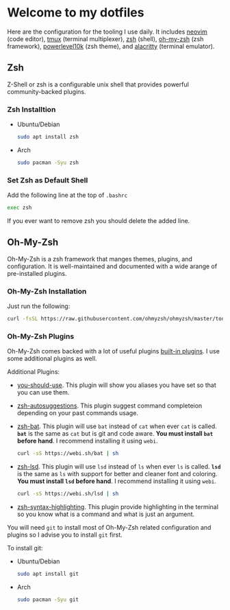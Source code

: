 # Welcome to my dotfiles

Here are the configuration for the tooling I use daily. It includes [neovim](https://neovim.io) (code editor), [tmux](https://github.com/tmux/tmux/wiki) (terminal multiplexer), [zsh](https://www.zsh.org) (shell), [oh-my-zsh](https://ohmyz.sh) (zsh framework), [powerlevel10k](https://github.com/romkatv/powerlevel10k) (zsh theme), and [alacritty](https://alacritty.org) (terminal emulator).

## Zsh

Z-Shell or zsh is a configurable unix shell that provides powerful community-backed plugins.

### Zsh Installtion

- Ubuntu/Debian

  ```bash
  sudo apt install zsh
  ```

- Arch

  ```bash
  sudo pacman -Syu zsh
  ```

### Set Zsh as Default Shell

Add the following line at the top of `.bashrc`

```bash
exec zsh
```

If you ever want to remove zsh you should delete the added line.

## Oh-My-Zsh

Oh-My-Zsh is a zsh framework that manges themes, plugins, and configuration. It is well-maintained and documented with a wide arange of pre-installed plugins.

### Oh-My-Zsh Installation

Just run the following:

```bash
curl -fsSL https://raw.githubusercontent.com/ohmyzsh/ohmyzsh/master/tools/install.sh | sh
```

### Oh-My-Zsh Plugins

Oh-My-Zsh comes backed with a lot of useful plugins [built-in plugins](https://github.com/ohmyzsh/ohmyzsh/tree/master/plugins). I use some additional plugins as well.

Additional Plugins:

- [you-should-use](https://github.com/MichaelAquilina/zsh-you-should-use). This plugin will show you aliases you have set so that you can use them.
- [zsh-autosuggestions](https://github.com/zsh-users/zsh-autosuggestions). This plugin suggest command completeion depending on your past commands usage.
- [zsh-bat](https://github.com/fdellwing/zsh-bat). This plugin will use `bat` instead of `cat` when ever `cat` is called. **`bat`** is the same as `cat` but is git and code aware. **You must install `bat` before hand**. I recommend installing it using `webi`.

  ```bash
  curl -sS https://webi.sh/bat | sh
  ```

- [zsh-lsd](https://github.com/z-shell/zsh-lsd). This plugin will use `lsd` instead of `ls` when ever `ls` is called. **`lsd`** is the same as `ls` with support for better and cleaner font and coloring. **You must install `lsd` before hand**. I recommend installing it using `webi`.

  ```bash
  curl -sS https://webi.sh/lsd | sh
  ```

- [zsh-syntax-highlighting](https://github.com/zsh-users/zsh-syntax-highlighting). This plugin provide highlighting in the terminal so you know what is a command and what is just an argument.

You will need `git` to install most of Oh-My-Zsh related configuration and plugins so I advise you to install `git` first.

To install git:

- Ubuntu/Debian

  ```bash
  sudo apt install git
  ```

- Arch

  ```bash
  sudo pacman -Syu git
  ```
